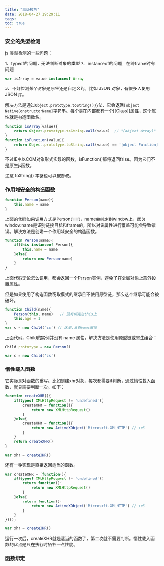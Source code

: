 ```yaml
---
title: "高级技巧"
date: 2018-04-27 19:29:11
tags:
toc: true
---
```


### 安全的类型检测

js 类型检测的一些问题：

1、typeof的问题，无法判断对象的类型
2、instanceof的问题，在跨frame时有问题

```javascript
var isArray = value instanceof Array
```

3、不好检测某个对象是原生还是自定义的。比如 JSON 对象，有很多人使用 JSON 库。

解决方法是通过`Object.prototype.toString()`方法，它会返回`[object NativeConstructorName]`字符串。每个类在内部都有一个[[Class]]属性，这个属性就是构造函数名。

```javascript
function isArray(value){
    return Object.prototype.toString.call(value)  // "[object Array]"
}
function isFunction(value){
    return Object.prototype.toString.call(value) == '[object Function]'
}
```

不过IE中以COM对象形式实现的函数，isFunction()都将返回false。因为它们不是原生js函数。

注意 toString() 本身也可以被修改。

### 作用域安全的构造函数

```javascript
function Person(name){
    this.name = name
}
```

上面的代码如果调用方式是Person('lili')，name会绑定到window上，因为window.name是识别链接目标和frame的，所以对该属性进行覆盖可能会导致错误。解决方法是创建一个作用域安全的构造函数。

```javascript
function Person(name){
    if(this instanceof Person){
        this.name = name
    }else{
        return new Person(name)
    }
}
```

上面代码无论怎么调用，都会返回一个Person实例，避免了在全局对象上意外设置属性。

但是如果使用了构造函数窃取模式的继承且不使用原型链，那么这个继承可能会被破坏。

```javascript
function Child(name){
    Person(this, name)   // 没有绑定在this上
    this.age = 1
}
var c = new Child('zs') // 这里c没有name属性
```

上面代码，Child的实例并没有 name 属性，解决方法是使用原型链或寄生组合：

```javascript
Child.prototype = new Person()

var c = new Child('zs')
```

### 惰性载入函数

它实际是对函数的重写。比如创建xhr对象，每次都需要if判断，通过惰性载入函数，就只需要判断一次。如下：

```javascript
function createXHR(){
    if(typeof XMLHttpRequest != 'undefined'){
        createXHR = function(){
            return new XMLHttpRequest()
        }
    }else{
        createXHR = function(){
            return new ActiveXObject('Microsoft.XMLHTTP') // ie6
        }
    }
    return createXHR()
}

var xhr = createXHR()
```

还有一种实现是直接返回适当的函数。

```javascript
var createXHR = (function(){
    if(typeof XMLHttpRequest != 'undefined'){
        return function(){
            return new XMLHttpRequest()
        }
    }else{
        return function(){
            return new ActiveXObject('Microsoft.XMLHTTP') // ie6
        }
    }
})();

var xhr = createXHR()
```

运行一次后，createXHR就是适当的函数了，第二次就不需要判断。惰性载入函数的优点是只在执行时牺牲一点性能。


### 函数绑定































































